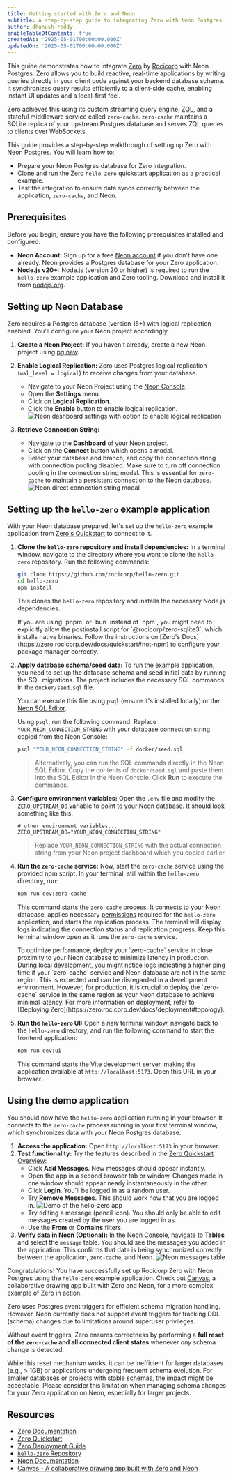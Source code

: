 ```yaml
---
title: Getting started with Zero and Neon
subtitle: A step-by-step guide to integrating Zero with Neon Postgres
author: dhanush-reddy
enableTableOfContents: true
createdAt: '2025-05-01T00:00:00.000Z'
updatedOn: '2025-05-01T00:00:00.000Z'
---
```


This guide demonstrates how to integrate [Zero](https://zero.rocicorp.dev/) by [Rocicorp](https://rocicorp.dev/) with Neon Postgres. Zero allows you to build reactive, real-time applications by writing queries directly in your client code against your backend database schema. It synchronizes query results efficiently to a client-side cache, enabling instant UI updates and a local-first feel.

Zero achieves this using its custom streaming query engine, [ZQL](https://zero.rocicorp.dev/docs/reading-data), and a stateful middleware service called `zero-cache`. `zero-cache` maintains a SQLite replica of your upstream Postgres database and serves ZQL queries to clients over WebSockets.

This guide provides a step-by-step walkthrough of setting up Zero with Neon Postgres. You will learn how to:

- Prepare your Neon Postgres database for Zero integration.
- Clone and run the Zero `hello-zero` quickstart application as a practical example.
- Test the integration to ensure data syncs correctly between the application, `zero-cache`, and Neon.

## Prerequisites

Before you begin, ensure you have the following prerequisites installed and configured:

- **Neon Account:** Sign up for a free [Neon account](https://console.neon.tech/signup) if you don't have one already. Neon provides a Postgres database for your Zero application.
- **Node.js v20+:** Node.js (version 20 or higher) is required to run the `hello-zero` example application and Zero tooling. Download and install it from [nodejs.org](https://nodejs.org).

## Setting up Neon Database

Zero requires a Postgres database (version 15+) with logical replication enabled. You'll configure your Neon project accordingly.

1.  **Create a Neon Project:** If you haven't already, create a new Neon project using [pg.new](https://pg.new).
2.  **Enable Logical Replication:** Zero uses Postgres logical replication (`wal_level = logical`) to receive changes from your database.

    - Navigate to your Neon Project using the [Neon Console](https://console.neon.tech/).
    - Open the **Settings** menu.
    - Click on **Logical Replication**.
    - Click the **Enable** button to enable logical replication.
      ![Neon dashboard settings with option to enable logical replication](/docs/guides/neon-console-settings-logical-replication.png)

3.  **Retrieve Connection String:**
    - Navigate to the **Dashboard** of your Neon project.
    - Click on the **Connect** button which opens a modal.
    - Select your database and branch, and copy the connection string with connection pooling disabled.
      <Admonition type="important">
      Make sure to turn off connection pooling in the connection string modal. This is essential for `zero-cache` to maintain a persistent connection to the Neon database.
      </Admonition>
      ![Neon direct connection string modal](/docs/guides/neon-console-direct-connection-string.png)

## Setting up the `hello-zero` example application

With your Neon database prepared, let's set up the `hello-zero` example application from [Zero's Quickstart](https://zero.rocicorp.dev/docs/quickstart) to connect to it.

1.  **Clone the `hello-zero` repository and install dependencies:**
    In a terminal window, navigate to the directory where you want to clone the `hello-zero` repository. Run the following commands:

    ```bash
    git clone https://github.com/rocicorp/hello-zero.git
    cd hello-zero
    npm install
    ```

    This clones the `hello-zero` repository and installs the necessary Node.js dependencies.

    <Admonition type="note" title="Using non-npm package managers?">
    If you are using `pnpm` or `bun` instead of `npm`, you might need to explicitly allow the postinstall script for `@rocicorp/zero-sqlite3`, which installs native binaries. Follow the instructions on [Zero's Docs](https://zero.rocicorp.dev/docs/quickstart#not-npm) to configure your package manager correctly.
    </Admonition>

2.  **Apply database schema/seed data:**
    To run the example application, you need to set up the database schema and seed initial data by running the SQL migrations. The project includes the necessary SQL commands in the `docker/seed.sql` file.

    You can execute this file using `psql` (ensure it's installed locally) or the [Neon SQL Editor](/docs/get-started-with-neon/query-with-neon-sql-editor).

    Using `psql`, run the following command. Replace `YOUR_NEON_CONNECTION_STRING` with your database connection string copied from the Neon Console:

    ```bash
    psql "YOUR_NEON_CONNECTION_STRING" -f docker/seed.sql
    ```

    > Alternatively, you can run the SQL commands directly in the Neon SQL Editor. Copy the contents of `docker/seed.sql` and paste them into the SQL Editor in the Neon Console. Click **Run** to execute the commands.

3.  **Configure environment variables:**
    Open the `.env` file and modify the `ZERO_UPSTREAM_DB` variable to point to your Neon database. It should look something like this:

    ```env
    # other environment variables...
    ZERO_UPSTREAM_DB="YOUR_NEON_CONNECTION_STRING"
    ```

    > Replace `YOUR_NEON_CONNECTION_STRING` with the actual connection string from your Neon project dashboard which you copied earlier.

4.  **Run the `zero-cache` service:**
    Now, start the `zero-cache` service using the provided npm script. In your terminal, still within the `hello-zero` directory, run:

    ```bash
    npm run dev:zero-cache
    ```

    This command starts the `zero-cache` process. It connects to your Neon database, applies necessary [permissions](https://zero.rocicorp.dev/docs/permissions) required for the `hello-zero` application, and starts the replication process. The terminal will display logs indicating the connection status and replication progress. Keep this terminal window open as it runs the `zero-cache` service.

    <Admonition type="tip" title="Topology">
    To optimize performance, deploy your `zero-cache` service in close proximity to your Neon database to minimize latency in production. During local development, you might notice logs indicating a higher ping time if your `zero-cache` service and Neon database are not in the same region. This is expected and can be disregarded in a development environment. However, for production, it is crucial to deploy the `zero-cache` service in the same region as your Neon database to achieve minimal latency. For more information on deployment, refer to [Deploying Zero](https://zero.rocicorp.dev/docs/deployment#topology).
    </Admonition>

5.  **Run the `hello-zero` UI:**
    Open a _new_ terminal window, navigate back to the `hello-zero` directory, and run the following command to start the frontend application:
    ```bash
    npm run dev:ui
    ```
    This command starts the Vite development server, making the application available at `http://localhost:5173`. Open this URL in your browser.

## Using the demo application

You should now have the `hello-zero` application running in your browser. It connects to the `zero-cache` process running in your first terminal window, which synchronizes data with your Neon Postgres database.

1.  **Access the application:** Open `http://localhost:5173` in your browser.
2.  **Test functionality:** Try the features described in the [Zero Quickstart Overview](https://zero.rocicorp.dev/docs/quickstart#quick-overview):
    - Click **Add Messages**. New messages should appear instantly.
    - Open the app in a second browser tab or window. Changes made in one window should appear nearly instantaneously in the other.
    - Click **Login**. You'll be logged in as a random user.
    - Try **Remove Messages**. This should work now that you are logged in.
      ![Demo of the hello-zero app](/docs/guides/hello-zero-demo.gif)
    - Try editing a message (pencil icon). You should only be able to edit messages created by the user you are logged in as.
    - Use the **From** or **Contains** filters.
3.  **Verify data in Neon (Optional):** In the Neon Console, navigate to **Tables** and select the `message` table. You should see the messages you added in the application. This confirms that data is being synchronized correctly between the application, `zero-cache`, and Neon.
    ![Neon messages table](/docs/guides/zero-message-table.png)

Congratulations! You have successfully set up Rocicorp Zero with Neon Postgres using the `hello-zero` example application. Check out [Canvas](https://github.com/crialabs-labs/canvas), a collaborative drawing app built with Zero and Neon, for a more complex example of Zero in action.

<Admonition type="note" title="Schema Changes">
Zero uses Postgres event triggers for efficient schema migration handling. However, Neon currently does not support event triggers for tracking DDL (schema) changes due to limitations around superuser privileges.

Without event triggers, Zero ensures correctness by performing a **full reset of the `zero-cache` and all connected client states** whenever _any_ schema change is detected.

While this reset mechanism works, it can be inefficient for larger databases (e.g., > 1GB) or applications undergoing frequent schema evolution. For smaller databases or projects with stable schemas, the impact might be acceptable. Please consider this limitation when managing schema changes for your Zero application on Neon, especially for larger projects.
</Admonition>

## Resources

- [Zero Documentation](https://zero.rocicorp.dev/docs)
- [Zero Quickstart](https://zero.rocicorp.dev/docs/quickstart)
- [Zero Deployment Guide](https://zero.rocicorp.dev/docs/deployment)
- [`hello-zero` Repository](https://github.com/rocicorp/hello-zero)
- [Neon Documentation](/docs)
- [Canvas - A collaborative drawing app built with Zero and Neon](https://github.com/crialabs-labs/canvas)

<NeedHelp/>
